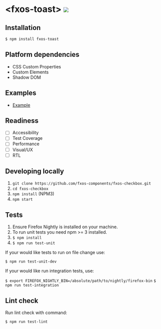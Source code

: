 # &lt;fxos-toast&gt; [![](https://travis-ci.org/fxos-components/fxos-toast.svg)](https://travis-ci.org/fxos-components/fxos-toast)

## Installation

```bash
$ npm install fxos-toast
```

## Platform dependencies

- CSS Custom Properties
- Custom Elements
- Shadow DOM

## Examples

- [Example](http://fxos-components.github.io/fxos-toast/)

## Readiness

- [ ] Accessibility
- [ ] Test Coverage
- [ ] Performance
- [ ] Visual/UX
- [ ] RTL

## Developing locally

1. `git clone https://github.com/fxos-components/fxos-checkbox.git`
2. `cd fxos-checkbox`
3. `npm install` (NPM3)
4. `npm start`

## Tests

1. Ensure Firefox Nightly is installed on your machine.
2. To run unit tests you need npm >= 3 installed.
3. `$ npm install`
4. `$ npm run test-unit`

If your would like tests to run on file change use:

`$ npm run test-unit-dev`

If your would like run integration tests, use:

`$ export FIREFOX_NIGHTLY_BIN=/absolute/path/to/nightly/firefox-bin`
`$ npm run test-integration`

## Lint check

Run lint check with command:

`$ npm run test-lint`
